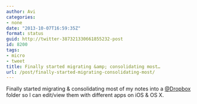 ```yaml
---
author: Avi
categories:
- none
date: "2013-10-07T16:59:35Z"
format: status
guid: http://twitter-387321330661855232-post
id: 8200
tags:
- micro
- tweet
title: Finally started migrating &amp; consolidating most…
url: /post/finally-started-migrating-consolidating-most/
---
```

Finally started migrating & consolidating most of my notes into a [@Dropbox](http://twitter.com/Dropbox) folder so I can edit/view them with different apps on iOS & OS X.